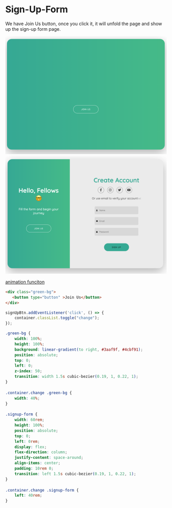 # Sign-Up-Form

We have Join Us button, once you click it, it will unfold the page and show up the sign-up form page.

![screen-shot](singup1.png)
![screen-shot](signup2.png)

[animation funciton](https://www.w3schools.com/cssref/func_cubic-bezier.php#:~:text=A%20Cubic%20Bezier%20curve%20is,time%20and%20the%20final%20state.)




```html
<div class="green-bg">
   <button type="button" >Join Us</button>
</div>
```


```js
signUpBtn.addEventListener('click', () => {
    container.classList.toggle("change");
});
```

```css
.green-bg {
    width: 100%;
    height: 100%;
    background: linear-gradient(to right, #3aaf9f, #4cbf91);
    position: absolute;
    top: 0;
    left: 0;
    z-index: 50;
    transition: width 1.5s cubic-bezier(0.19, 1, 0.22, 1);
}

.container.change .green-bg {
    width: 40%;
}

.signup-form {
    width: 60rem;
    height: 100%;
    position: absolute;
    top: 0;
    left: 0rem;
    display: flex;
    flex-direction: column;
    justify-content: space-around;
    align-items: center;
    padding: 10rem 0;
    transition: left 1.5s cubic-bezier(0.19, 1, 0.22, 1);
}

.container.change .signup-form {
    left: 40rem;
}
```
